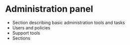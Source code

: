 # Administration panel


- Section describing basic administration tools and tasks
- Users and policies
- Support tools
- Sections